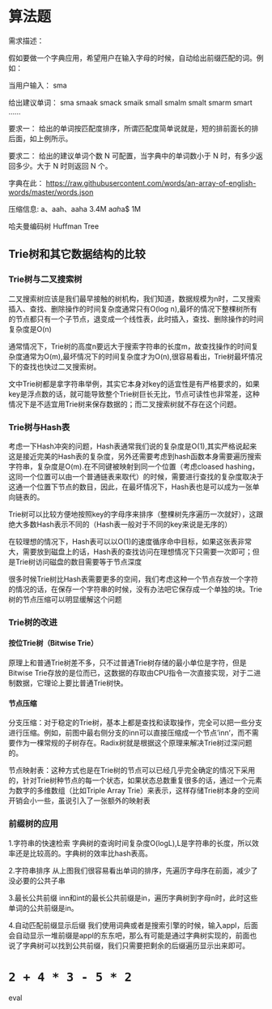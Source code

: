 # 算法题
需求描述：

假如要做一个字典应用，希望用户在输入字母的时候，自动给出前缀匹配的词。例如：

当用户输入：
sma

给出建议单词：
sma
smaak
smack
smaik
small
smalm
smalt
smarm
smart
……

要求一：
给出的单词按匹配度排序，所谓匹配度简单说就是，短的排前面长的排后面，如上例所示。

要求二：
给出的建议单词个数 N 可配置，当字典中的单词数小于 N 时，有多少返回多少。大于 N 时则返回 N 个。

字典在此：
https://raw.githubusercontent.com/words/an-array-of-english-words/master/words.json

压缩信息:
a、aah、aaha 3.4M
a$ah$a$ 1M

哈夫曼编码树 Huffman Tree

## Trie树和其它数据结构的比较

### Trie树与二叉搜索树

二叉搜索树应该是我们最早接触的树机构，我们知道，数据规模为n时，二叉搜索插入、查找、删除操作的时间复杂度通常只有O(log n),最坏的情况下整棵树所有的节点都只有一个子节点，退变成一个线性表，此时插入，查找、删除操作的时间复杂度是O(n)

通常情况下，Trie树的高度n要远大于搜索字符串的长度m，故查找操作的时间复杂度通常为O(m),最坏情况下的时间复杂度才为O(n),很容易看出，Trie树最坏情况下的查找也快过二叉搜索树。

文中Trie树都是拿字符串举例，其实它本身对key的适宜性是有严格要求的，如果key是浮点数的话，就可能导致整个Trie树巨长无比，节点可读性也非常差，这种情况下是不适宜用Trie树来保存数据的；而二叉搜索树就不存在这个问题。

### Trie树与Hash表

考虑一下Hash冲突的问题，Hash表通常我们说的复杂度是O(1),其实严格说起来这是接近完美的Hash表的复杂度，另外还需要考虑到hash函数本身需要遍历搜索字符串，复杂度是O(m).在不同键被映射到同一个位置（考虑cloased hashing，这同一个位置可以由一个普通链表来取代）的时候，需要进行查找的复杂度取决于这通一个位置下节点的数目，因此，在最坏情况下，Hash表也是可以成为一张单向链表的。

Trie树可以比较方便地按照key的字母序来排序（整棵树先序遍历一次就好），这跟绝大多数Hash表示不同的（Hash表一般对于不同的key来说是无序的）

在较理想的情况下，Hash表可以以O(1)的速度循序命中目标，如果这张表非常大，需要放到磁盘上的话，Hash表的查找访问在理想情况下只需要一次即可；但是Trie树访问磁盘的数目需要等于节点深度

很多时候Trie树比Hash表需要更多的空间，我们考虑这种一个节点存放一个字符的情况的话，在保存一个字符串的时候，没有办法吧它保存成一个单独的块。Trie树的节点压缩可以明显缓解这个问题

### Trie树的改进
#### 按位Trie树（Bitwise Trie）

原理上和普通Trie树差不多，只不过普通Trie树存储的最小单位是字符，但是Bitwise Trie存放的是位而已，这数据的存取由CPU指令一次直接实现，对于二进制数据，它理论上要比普通Trie树快。

#### 节点压缩

分支压缩：对于稳定的Trie树，基本上都是查找和读取操作，完全可以把一些分支进行压缩。例如，前图中最右侧分支的inn可以直接压缩成一个节点’inn‘，而不需要作为一棵常规的子树存在。Radix树就是根据这个原理来解决Trie树过深问题的。

节点映射表：这种方式也是在Trie树的节点可以已经几乎完全确定的情况下采用的，针对Trie树种节点的每一个状态，如果状态总数重复很多的话，通过一个元素为数字的多维数组（比如Triple Array Trie）来表示，这样存储Trie树本身的空间开销会小一些，虽说引入了一张额外的映射表

### 前缀树的应用
1.字符串的快速检索
字典树的查询时间复杂度O(logL),L是字符串的长度，所以效率还是比较高的。字典树的效率比hash表高。

2.字符串排序
从上图我们很容易看出单词的排序，先遍历字母序在前面，减少了没必要的公共子串

3.最长公共前缀
inn和int的最长公共前缀是in，遍历字典树到字母n时，此时这些单词的公共前缀是in。

4.自动匹配前缀显示后缀
我们使用词典或者是搜索引擎的时候，输入appl，后面会自动显示一堆前缀是appl的东东吧，那么有可能是通过字典树实现的，前面也说了字典树可以找到公共前缀，我们只需要把剩余的后缀遍历显示出来即可。

# `2 + 4 * 3 - 5 * 2`
eval

